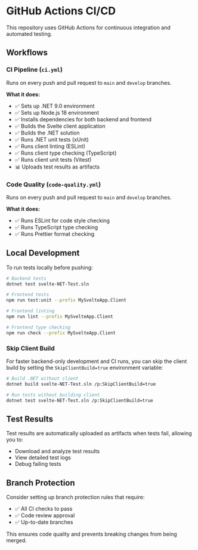 # GitHub Actions CI/CD

This repository uses GitHub Actions for continuous integration and automated testing.

## Workflows

### CI Pipeline (`ci.yml`)
Runs on every push and pull request to `main` and `develop` branches.

**What it does:**
- ✅ Sets up .NET 9.0 environment
- ✅ Sets up Node.js 18 environment
- ✅ Installs dependencies for both backend and frontend
- ✅ Builds the Svelte client application
- ✅ Builds the .NET solution
- ✅ Runs .NET unit tests (xUnit)
- ✅ Runs client linting (ESLint)
- ✅ Runs client type checking (TypeScript)
- ✅ Runs client unit tests (Vitest)
- 📊 Uploads test results as artifacts

### Code Quality (`code-quality.yml`)
Runs on every push and pull request to `main` and `develop` branches.

**What it does:**
- ✅ Runs ESLint for code style checking
- ✅ Runs TypeScript type checking
- ✅ Runs Prettier format checking

## Local Development

To run tests locally before pushing:

```bash
# Backend tests
dotnet test svelte-NET-Test.sln

# Frontend tests
npm run test:unit --prefix MySvelteApp.Client

# Frontend linting
npm run lint --prefix MySvelteApp.Client

# Frontend type checking
npm run check --prefix MySvelteApp.Client
```

### Skip Client Build

For faster backend-only development and CI runs, you can skip the client build by setting the `SkipClientBuild=true` environment variable:

```bash
# Build .NET without client
dotnet build svelte-NET-Test.sln /p:SkipClientBuild=true

# Run tests without building client
dotnet test svelte-NET-Test.sln /p:SkipClientBuild=true
```

## Test Results

Test results are automatically uploaded as artifacts when tests fail, allowing you to:
- Download and analyze test results
- View detailed test logs
- Debug failing tests

## Branch Protection

Consider setting up branch protection rules that require:
- ✅ All CI checks to pass
- ✅ Code review approval
- ✅ Up-to-date branches

This ensures code quality and prevents breaking changes from being merged.
